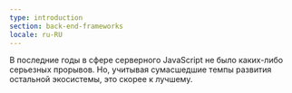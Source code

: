 ```yaml
---
type: introduction
section: back-end-frameworks
locale: ru-RU
---
```


В последние годы в сфере серверного JavaScript не было каких-либо серьезных прорывов.
Но, учитывая сумасшедшие темпы развития остальной экосистемы, это скорее к лучшему.
